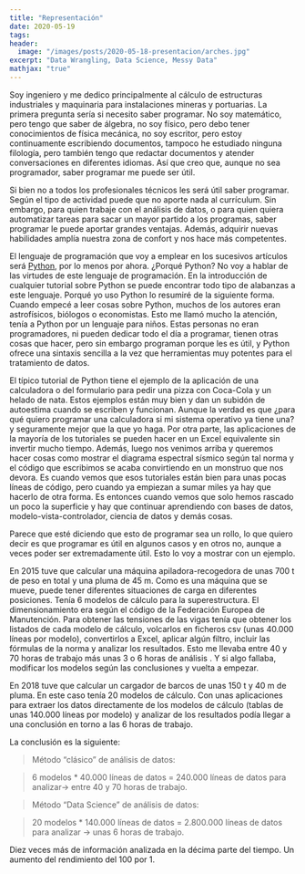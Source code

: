 ```yaml
---
title: "Representación"
date: 2020-05-19
tags:
header:
  image: "/images/posts/2020-05-18-presentacion/arches.jpg"
excerpt: "Data Wrangling, Data Science, Messy Data"
mathjax: "true"
---
```


Soy ingeniero y me dedico principalmente al cálculo de estructuras industriales y maquinaria para instalaciones mineras y portuarias. La primera pregunta sería si necesito saber programar. No soy matemático, pero tengo que saber de álgebra, no soy físico, pero debo tener conocimientos de física mecánica, no soy escritor, pero estoy continuamente escribiendo documentos, tampoco he estudiado ninguna filología, pero también tengo que redactar documentos y atender conversaciones en diferentes idiomas. Así que creo que, aunque no sea programador, saber programar me puede ser útil.

Si bien no a todos los profesionales técnicos les será útil saber programar. Según el tipo de actividad puede que no aporte nada al currículum. Sin embargo, para quien trabaje con el análisis de datos, o para quien quiera automatizar tareas para sacar un mayor partido a los programas, saber programar le puede aportar grandes ventajas. Además, adquirir nuevas habilidades amplía nuestra zona de confort y nos hace más competentes.

El lenguaje de programación que voy a emplear en los sucesivos artículos será [Python](https://www.python.org/), por lo menos por ahora. ¿Porqué Python? No voy a hablar de las virtudes de este lenguaje de programación. En la introducción de cualquier tutorial sobre Python se puede encontrar todo tipo de alabanzas a este lenguaje. Porqué yo uso Python lo resumiré de la siguiente forma. Cuando empecé a leer cosas sobre Python, muchos de los autores eran astrofísicos, biólogos o economistas. Esto me llamó mucho la atención, tenía a Python por un lenguaje para niños. Estas personas no eran programadores, ni pueden dedicar todo el día a programar, tienen otras cosas que hacer, pero sin embargo programan porque les es útil, y Python ofrece una sintaxis sencilla a la vez que herramientas muy potentes para el tratamiento de datos.

El típico tutorial de Python tiene el ejemplo de la aplicación de una calculadora o del formulario para pedir una pizza con Coca-Cola y un helado de nata. Estos ejemplos están muy bien y dan un subidón de autoestima cuando se escriben y funcionan. Aunque la verdad es que ¿para qué quiero programar una calculadora si mi sistema operativo ya tiene una? y seguramente mejor que la que yo haga. Por otra parte, las aplicaciones de la mayoría de los tutoriales se pueden hacer en un Excel equivalente sin invertir mucho tiempo. Además, luego nos venimos arriba y queremos hacer cosas como mostrar el diagrama espectral sísmico según tal norma y el código que escribimos se acaba convirtiendo en un monstruo que nos devora. Es cuando vemos que esos tutoriales están bien para unas pocas líneas de código, pero cuando ya empiezan a sumar miles ya hay que hacerlo de otra forma. Es entonces cuando vemos que solo hemos rascado un poco la superficie y hay que continuar aprendiendo con bases de datos, modelo-vista-controlador, ciencia de datos y demás cosas.

Parece que esté diciendo que esto de programar sea un rollo, lo que quiero decir es que programar es útil en algunos casos y en otros no, aunque a veces poder ser extremadamente útil. Esto lo voy a mostrar con un ejemplo.

En 2015 tuve que calcular una máquina apiladora-recogedora de unas 700 t de peso en total y una pluma de 45 m. Como es una máquina que se mueve, puede tener diferentes situaciones de carga en diferentes posiciones. Tenía 6 modelos de cálculo para la superestructura. El dimensionamiento era según el código de la Federación Europea de Manutención. Para obtener las tensiones de las vigas tenía que obtener los listados de cada modelo de cálculo, volcarlos en ficheros csv (unas 40.000 líneas por modelo), convertirlos a Excel, aplicar algún filtro, incluir las fórmulas de la norma y analizar los resultados. Esto me llevaba entre 40 y 70 horas de trabajo más unas 3 o 6 horas de análisis . Y si algo fallaba, modificar los modelos según las conclusiones y vuelta a empezar.

En 2018 tuve que calcular un cargador de barcos de unas 150 t y 40 m de pluma. En este caso tenía 20 modelos de cálculo. Con unas aplicaciones para extraer los datos directamente de los modelos de cálculo (tablas de unas 140.000 líneas por modelo) y analizar de los resultados podía llegar a una conclusión en torno a las 6 horas de trabajo.

La conclusión es la siguiente:

> Método “clásico” de análisis de datos:

> 6 modelos * 40.000 líneas de datos = 240.000 líneas de datos para analizar-> entre 40 y 70 horas de trabajo.

>Método “Data Science” de análisis de datos:

> 20 modelos * 140.000 líneas de datos = 2.800.000 líneas de datos para analizar -> unas 6 horas de trabajo.

Diez veces más de información analizada en la décima parte del tiempo. Un aumento del rendimiento del 100 por 1.
